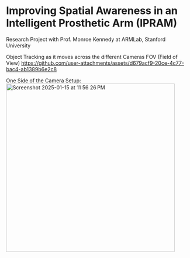 # Improving Spatial Awareness in an Intelligent Prosthetic Arm (IPRAM)
Research Project with Prof. Monroe Kennedy at ARMLab, Stanford University 

Object Tracking as it moves across the different Cameras FOV (Field of View)
https://github.com/user-attachments/assets/d679acf9-20ce-4c77-bac4-ab1389b6e2c8

One Side of the Camera Setup:
<img width="461" alt="Screenshot 2025-01-15 at 11 56 26 PM" src="https://github.com/user-attachments/assets/ec538415-5fce-46a3-98a8-0e235b7cf9d4" />



